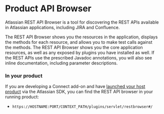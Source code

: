 # Product API Browser

Atlassian REST API Browser is a tool for discovering the REST APIs available in Atlassian applications, including JIRA and Confluence.

The REST API Browser shows you the resources in the application, displays the methods for each resource, and allows you to make test calls against the methods.
The REST API Browser shows you the core application resources, as well as any exposed by plugins you have installed as well.
If the REST APIs use the prescribed Javadoc annotations, you will also see inline documentation, including parameter descriptions.

### In your product
If you are developing a Connect add-on and have [launched your host product](../developing/developing-locally.html) via the Atlassian SDK, you can find the REST API browser in your running product:

* `https://HOSTNAME:PORT/CONTEXT_PATH/plugins/servlet/restbrowser#/`
